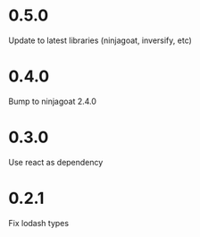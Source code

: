 # 0.5.0

Update to latest libraries (ninjagoat, inversify, etc)

# 0.4.0

Bump to ninjagoat 2.4.0

# 0.3.0

Use react as dependency

# 0.2.1

Fix lodash types